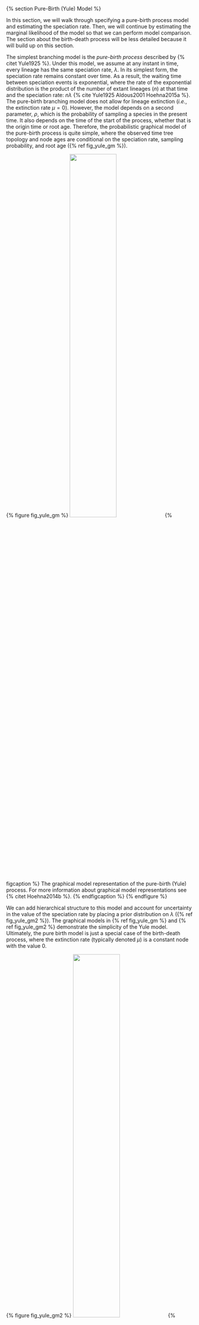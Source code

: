 {% section Pure-Birth (Yule) Model %}


In this section, we will walk through specifying a pure-birth process model and
estimating the speciation rate.
Then, we will continue by estimating the marginal likelihood of the model so that we can perform model comparison.
The section about the birth-death process will be less detailed because it will build up on this section.

The simplest branching model is the *pure-birth process* described by
{% citet Yule1925 %}. Under this model, we assume at any instant in time, every
lineage has the same speciation rate, $\lambda$. In its simplest form,
the speciation rate remains constant over time. As a result, the waiting
time between speciation events is exponential, where the rate of the
exponential distribution is the product of the number of extant lineages
($n$) at that time and the speciation rate: $n\lambda$
{% cite Yule1925 Aldous2001 Hoehna2015a %}. The pure-birth branching model
does not allow for lineage extinction
(*i.e.*, the extinction rate $\mu=0$). However,
the model depends on a second parameter, $\rho$, which is the
probability of sampling a species in the present time. It also depends
on the time of the start of the process, whether that is the origin time
or root age. Therefore, the probabilistic graphical model of the
pure-birth process is quite simple, where the observed time tree
topology and node ages are conditional on the speciation rate, sampling
probability, and root age ({% ref fig_yule_gm %}).

{% figure fig_yule_gm %}
<img src="figures/yule_gm.png" width="50%" height="50%" />
{% figcaption %}
The graphical model representation of the pure-birth (Yule) process.
For more information about graphical model representations see {% citet Hoehna2014b %}.
{% endfigcaption %}
{% endfigure %}

We can add hierarchical structure to this model and account for
uncertainty in the value of the speciation rate by placing a prior distribution
on $\lambda$ ({% ref fig_yule_gm2 %}).
The graphical models in {% ref fig_yule_gm %}
and {% ref fig_yule_gm2 %} demonstrate the simplicity of the Yule model.
Ultimately, the pure birth model is just a special case of
the birth-death process, where the extinction rate (typically denoted
$\mu$) is a constant node with the value 0.

{% figure fig_yule_gm2 %}
<img src="figures/yule_gm2.png" width="50%" height="50%" />
{% figcaption %}
The graphical model representation
of the pure-birth (Yule) process, where the speciation rate is treated
as a random variable drawn from a uniform distribution.
{% endfigcaption %}
{% endfigure %}

For this exercise, we will specify a Yule model, such that the speciation rate is a stochastic node, drawn from a uniform distribution as in {% ref fig_yule_gm2 %}.
In a Bayesian framework, we are interested in estimating the posterior probability of $\lambda$ given that we observe a time tree.

$$
\begin{equation}
\mathbb{P}(\lambda \mid \Psi) = \frac{\mathbb{P}(\Psi \mid \lambda)\mathbb{P}(\lambda \mid \nu)}{\mathbb{P}(\Psi)}
\tag{Bayes Theorem}\label{eq:bayes_thereom}
\end{equation}
$$

In this example, we have a phylogeny of 233 primates.
We are treating the time tree $\Psi$ as an observation, thus clamping the model with an observed value.
The time tree we are conditioning the process on is taken from the analysis by {% citet MagnusonFord2012 %}.
Furthermore, there are approximately 367 described primates species, so we will fix the parameter $\rho$ to $233/367$.

&#8680; The full Yule-model specification is in the file called `mcmc_Yule.Rev`.


{% subsection Read the tree %}

Begin by reading in the observed tree and get some useful variables.
We will need these later on.
{{ "mcmc_Yule.Rev" | snippet:"line","19-22" }}

Additionally, we can initialize a variable for our vector of moves and monitors:
{{ "mcmc_Yule.Rev" | snippet:"line","26-27" }}


{% subsection Specifying the model %}

{% subsubsection Birth rate %}

The model we are specifying only has three nodes ({% ref fig_yule_gm2 %}).
We can specify the birth rate $\lambda$, the minimum and maximum of the uniform hyperprior on $\lambda$, and the conditional dependency of the two parameters all in one line of `Rev` code.
{{ "mcmc_Yule.Rev" | snippet:"line","35" }}

Here, the stochastic node called `birth_rate` represents the speciation rate $\lambda$.
To estimate the value of $\lambda$, we assign a proposal mechanism to operate on this node.
In RevBayes these MCMC sampling algorithms are called *moves*.
We will use a scaling move on $\lambda$ called `mvScale`.
{{ "mcmc_Yule.Rev" | snippet:"line","38" }}

{% subsubsection Sampling probability %}

Our prior belief is that we have sampled 233 out of 367 living primate
species. To account for this we can set the sampling parameter as a
constant node with a value of 233/367
{{ "mcmc_Yule.Rev" | snippet:"line","43" }}
Note that we will assume "uniform" taxon sampling {% cite Hoehna2011 Hoehna2014a %}, which we will specify below.
If we want to learn more about different taxon sampling options, then look at {% page_ref divrate/sampling %} tutorial.

{% subsubsection Root age %}

Any stochastic branching process must be conditioned on a time that
represents the start of the process. Typically, this parameter is the
*origin time* and it is assumed that the process started with *one*
lineage. Thus, the origin of a birth-death process is the node that is
*ancestral* to the root node of the tree. For macroevolutionary data,
particularly without any sampled fossils, it is difficult to use the
origin time. To accommodate this, we can condition on the age of the
root by assuming the process started with *two* lineages that both
originate at the time of the root.

We can get the value for the root from the {% citet MagnusonFord2012 %} tree.
{{ "mcmc_Yule.Rev" | snippet:"line","46" }}

{% subsubsection The time tree %}

Now we have all of the parameters we need to specify the full pure-birth
model. We can initialize the stochastic node representing the time tree.
Note that we set the `mu` parameter to the constant value `0.0`.
{{ "mcmc_Yule.Rev" | snippet:"line","50" }}
Note that we specified the `condition="survival"`, which says that we assume this process only produced trees that survived until the present.
Fore more information, see the {% page_ref divrate/conditions %} tutorial.

If you refer back to Equation \eqref{eq:bayes_thereom} and {% ref fig_yule_gm2 %},
the time tree $\Psi$ is the variable we observe,
*i.e.*, the data. We can set this in `Rev` by
using the `clamp()` function.
{{ "mcmc_Yule.Rev" | snippet:"line","53" }}
Here we are fixing the value of the time tree to our observed tree from
{% citet MagnusonFord2012 %}.

Finally, we can create a workspace object of our whole model using the
`model()` function. Workspace objects are initialized using the `=`
operator. This distinguishes the objects used by the program to run the
MCMC analysis from the distinct nodes of our graphical model. The model
workspace objects makes it easy to work with the model in `Rev` and
creates a wrapper around our model DAG. Because our model is a directed,
acyclic graph (DAG), we only need to give the model wrapper function a
single node and it does the work to find all the other nodes through
their connections.
```
mymodel = model(birth_rate)
```
The `model()` function traverses all of the connections and finds all of
the nodes we specified.


{% subsection Running an MCMC analysis %}

{% subsubsection Specifying Monitors %}

For our MCMC analysis, we need to set up a vector of *monitors* to
record the states of our Markov chain. The monitor functions are all
called `mn*`, where `*` is the wildcard representing the monitor type.
First, we will initialize the model monitor using the `mnModel`
function. This creates a new monitor variable that will output the
states for all model parameters when passed into a MCMC function.
{{ "mcmc_Yule.Rev" | snippet:"line","66" }}
Additionally, create a screen monitor that will report the states of
specified variables to the screen with `mnScreen`:
{{ "mcmc_Yule.Rev" | snippet:"line","67" }}


{% subsubsection Initializing and Running the MCMC Simulation %}

With a fully specified model, a set of monitors, and a set of moves, we
can now set up the MCMC algorithm that will sample parameter values in
proportion to their posterior probability. The `mcmc()` function will
create our MCMC object:
{{ "mcmc_Yule.Rev" | snippet:"line","76" }}
Now, run the MCMC:
{{ "mcmc_Yule.Rev" | snippet:"line","79" }}
When the analysis is complete, you will have the monitored files in your
output directory.

&#8680; The `Rev` file for performing this analysis: `mcmc_Yule.Rev`



{% subsection Exercise 1 %}
-   Run an MCMC simulation to estimate the posterior distribution of the
    speciation rate (`birth_rate`).
-   Plot the `birth_rate` using RevGadgets ({% page_ref intro/revgadgets %}, {% citet Tribble2022 %}): What is
    the mean posterior estimate of the `birth_rate` and what is the
    estimated HPD?
-   Compare the prior mean with the posterior mean. (**Hint:** Use the
    optional argument `underPrior=TRUE` in the function `mymcmc.run()`)
    Are they different (*e.g.,* {% ref fig_prior_posterior %})?
    Is the posterior mean outside the prior 95% probability interval?
-   Repeat the analysis and allow for two orders of magnitude of
    prior uncertainty.

{% figure fig_prior_posterior %}
<img src="figures/birth_rate_prior_posterior.png" height="50%" width="50%" />
{% figcaption %}
Estimates of the
posterior and prior distribution of the `birth_rate` visualized in
`RevGadgets` {% cite Tribble2022 %}.
We used the script `plot_Yule_rates.R`.
The prior (red curve) shows the lognormal distribution that we chose as the prior distribution.
{% endfigcaption %}
{% endfigure %}
